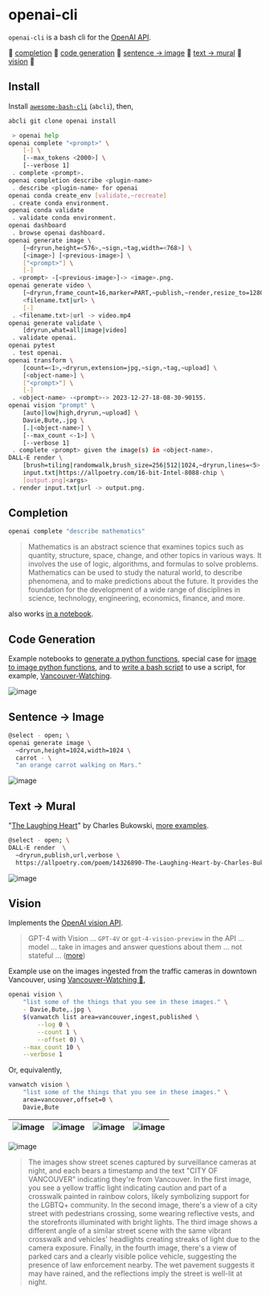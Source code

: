 # openai-cli

`openai-cli` is a bash cli for the [OpenAI API](https://beta.openai.com/docs/introduction).

🔷 [completion](#Completion) 🔷 [code generation](#code-generation) 🔷 [sentence -> image](#sentence---image) 🔷 [text -> mural](#text---mural) 🔷 [vision](#vision) 🔷

## Install

Install [`awesome-bash-cli`](https://github.com/kamangir/awesome-bash-cli) (`abcli`), then,

```bash
abcli git clone openai install
```

```bash
 > openai help
openai complete "<prompt>" \
	[-] \
	[--max_tokens <2000>] \
	[--verbose 1]
 . complete <prompt>.
openai completion describe <plugin-name>
 . describe <plugin-name> for openai
openai conda create_env [validate,~recreate]
 . create conda environment.
openai conda validate
 . validate conda environment.
openai dashboard
 . browse openai dashboard.
openai generate image \
	[~dryrun,height=<576>,~sign,~tag,width=<768>] \
	[<image>] [<previous-image>] \
	["<prompt>"] \
	[-]
 . <prompt> -[<previous-image>]-> <image>.png.
openai generate video \
	[~dryrun,frame_count=16,marker=PART,~publish,~render,resize_to=1280x1024,~sign,slice_by=words|sentences,~upload,url] \
	<filename.txt|url> \
	[-]
 . <filename.txt>|url -> video.mp4
openai generate validate \
	[dryrun,what=all|image|video]
 . validate openai.
openai pytest
 . test openai.
openai transform \
	[count=<1>,~dryrun,extension=jpg,~sign,~tag,~upload] \
	[<object-name>] \
	["<prompt>"] \
	[-]
 . <object-name> -<prompt>-> 2023-12-27-18-08-30-90155.
openai vision "prompt" \
	[auto|low|high,dryrun,~upload] \
	Davie,Bute,.jpg \
	[.|<object-name>] \
	[--max_count <-1>] \
	[--verbose 1]
 . complete <prompt> given the image(s) in <object-name>.
DALL-E render \
	[brush=tiling|randomwalk,brush_size=256|512|1024,~dryrun,lines=<5>,publish,url,verbose] \
	input.txt|https://allpoetry.com/16-bit-Intel-8088-chip \
	[output.png]<args>
 . render input.txt|url -> output.png.
```

## Completion

```bash
openai complete "describe mathematics"
```

> Mathematics is an abstract science that examines topics such as quantity, structure, space, change, and other topics in various ways. It involves the use of logic, algorithms, and formulas to solve problems. Mathematics can be used to study the natural world, to describe phenomena, and to make predictions about the future. It provides the foundation for the development of a wide range of disciplines in science, technology, engineering, economics, finance, and more.

also works [in a notebook](./notebooks/completion.ipynb).

## Code Generation

Example notebooks to [generate a python functions](./notebooks/completion_ai_function_py.ipynb), special case for [image to image python functions](./notebooks/completion_i2i_function.ipynb), and to [write a bash script](./notebooks/completion_ai_function_bash.ipynb) to use a script, for example, [Vancouver-Watching](https://github.com/kamangir/Vancouver-Watching).

![image](./assets/completion_i2i_function.png)

## Sentence -> Image

```bash
@select - open; \
openai generate image \
  ~dryrun,height=1024,width=1024 \
  carrot - \
  "an orange carrot walking on Mars."
```

![image](./assets/carrot.png)

## Text -> Mural

"[The Laughing Heart](https://allpoetry.com/poem/14326890-The-Laughing-Heart-by-Charles-Bukowski)" by Charles Bukowski, [more examples](http://kamangir.net/private/?object=2023-03-26-19-10-26-51814).

```bash
@select - open; \
DALL-E render  \
  ~dryrun,publish,url,verbose \
  https://allpoetry.com/poem/14326890-The-Laughing-Heart-by-Charles-Bukowski
```

![image](./assets/DALL-E.png)

## Vision

Implements the [OpenAI vision API](https://platform.openai.com/docs/guides/vision).

> GPT-4 with Vision ... `GPT-4V` or `gpt-4-vision-preview` in the API ... model ... take in images and answer questions about them
> ... not stateful ... ([more](https://arash-kamangir.medium.com/%EF%B8%8F-openai-vision-1-fb3691bd095a))

Example use on the images ingested from the traffic cameras in downtown Vancouver, using [Vancouver-Watching 🌈](https://github.com/kamangir/Vancouver-Watching),

```bash
openai vision \
    "list some of the things that you see in these images." \
    - Davie,Bute,.jpg \
    $(vanwatch list area=vancouver,ingest,published \
        --log 0 \
        --count 1 \
        --offset 0) \
    --max_count 10 \
    --verbose 1
```

Or, equivalently,

```bash
vanwatch vision \
    "list some of the things that you see in these images." \
    area=vancouver,offset=0 \
    Davie,Bute
```

| ![image](https://github.com/kamangir/assets/blob/main/vanwatch/2023-11-25-openai-vision/ButeNorthDavie.jpg?raw=true) | ![image](https://github.com/kamangir/assets/blob/main/vanwatch/2023-11-25-openai-vision/ButeSouthDavie.jpg?raw=true) | ![image](https://github.com/kamangir/assets/blob/main/vanwatch/2023-11-25-openai-vision/DavieEastBute.jpg?raw=true) | ![image](https://github.com/kamangir/assets/blob/main/vanwatch/2023-11-25-openai-vision/DavieWestBute.jpg?raw=true) |
| -------------------------------------------------------------------------------------------------------------------- | -------------------------------------------------------------------------------------------------------------------- | ------------------------------------------------------------------------------------------------------------------- | ------------------------------------------------------------------------------------------------------------------- |

![image](https://github.com/kamangir/assets/blob/main/vanwatch/2023-11-25-openai-vision/marquee.png?raw=true)

> The images show street scenes captured by surveillance cameras at night, and each bears a timestamp and the text "CITY OF VANCOUVER" indicating they're from Vancouver. In the first image, you see a yellow traffic light indicating caution and part of a crosswalk painted in rainbow colors, likely symbolizing support for the LGBTQ+ community. In the second image, there's a view of a city street with pedestrians crossing, some wearing reflective vests, and the storefronts illuminated with bright lights. The third image shows a different angle of a similar street scene with the same vibrant crosswalk and vehicles' headlights creating streaks of light due to the camera exposure. Finally, in the fourth image, there's a view of parked cars and a clearly visible police vehicle, suggesting the presence of law enforcement nearby. The wet pavement suggests it may have rained, and the reflections imply the street is well-lit at night.
